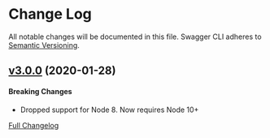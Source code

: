 Change Log
====================================================================================================
All notable changes will be documented in this file.
Swagger CLI adheres to [Semantic Versioning](http://semver.org/).



[v3.0.0](https://github.com/APIDevTools/swagger-cli/tree/v3.0.0) (2020-01-28)
----------------------------------------------------------------------------------------------------

#### Breaking Changes

- Dropped support for Node 8.  Now requires Node 10+

[Full Changelog](https://github.com/APIDevTools/swagger-cli/compare/v2.3.5...v3.0.0)
